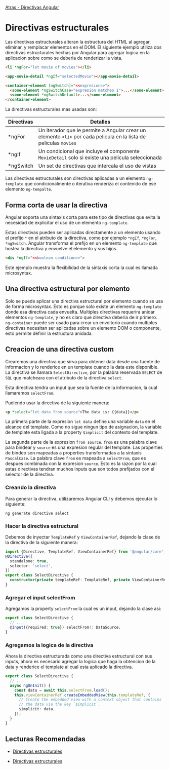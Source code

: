 [Atras - Directivas Angular](https://github.com/daniel18acevedo/DA2-Tecnologia/blob/angular/angular-directive.md)

# Directivas estructurales

Las directivas estructurales alteran la estructura del HTML al agregar, eliminar, y remplacar elementos en el DOM. El siguiente ejemplo utiliza dos directivas estructurales hechas por Angular para agregar logica en la aplicacion sobre como se deberia de renderizar la vista.

```HTML
<li *ngFor="let movie of movies"></li>

<app-movie-detail *ngIf="selectedMovie"></app-movie-detail>

<container-element [ngSwitch]="<<expresion>>">
  <some-element *ngSwitchCase="expresion matcheo 1">...</some-element>
  <some-element *ngSwitchDefault>...</some-element>
</container-element>
```

La directivas estructurales mas usadas son:

| Directivas | Detalles                                                                                                          |
| ---------- | ----------------------------------------------------------------------------------------------------------------- |
| \*ngFor    | Un iterador que le permite a Angular crear un elemento `<li>` por cada pelicula en la lista de peliculas `movies` |
| \*ngIf     | Un condicional que incluye el componente `MovieDetail` solo si existe una pelicula seleccionada                   |
| \*ngSwitch | Un set de directivas que intercala el uso de vistas                                                               |

Las directivas estructurales son directivas aplicadas a un elemento `ng-template` que condicionalmente o iterativa renderiza el contenido de ese elemento `ng-tempalte`.

## Forma corta de usar la directiva

Angular soporta una sintaxis corta para este tipo de directivas que evita la necesidad de explicitar el uso de un elemento `ng-template`.

Estas directivas pueden ser aplicadas directamente a un elemento usando el prefijo `*` en el atributo de la directiva, como por ejemplo `*ngIf`, `*ngFor`, `*ngSwitch`. Angular transforma el prefijo en un elemento `ng-template` que hostea la directiva y envuelve el elemento y sus hijos.

```HTML
<div *ngIf="<<boolean condition>>">
```

Este ejemplo muestra la flexibilidad de la sintaxis corta la cual es llamada microsyntax.

## Una directiva estructural por elemento

Solo se puede aplicar una directiva estructural por elemento cuando se usa de forma microsyntax. Esto es porque solo existe un elemento `ng-template` donde esa directiva cada envuelta. Multiples directivas requerira anidar elementos `ng-template`, y no es claro que directiva deberia de ir primero. `ng-container` puede ser usado para crear un envoltorio cuando multiples directivas necesitan ser aplicadas sobre un elemento DOM o componente, esto permite definir la estructura anidada.

## Creacion de una directiva custom

Crearemos una directiva que sirva para obtener data desde una fuente de informacion y lo renderice en un template cuando la data este disponible. La directiva se llamara `SelectDirective`, por la palabra reservada `SELECT` de `SQL` que matcheara con el atributo de la directiva `select`.

Esta directiva tendra un input que sea la fuente de la informacion, la cual llamaremos `selectFrom`.

Pudiendo usar la directiva de la siguiente manera:

```HTML
<p *select="let data from source">The data is: {{data}}</p>
```

La primera parte de la expresion `let data` define una variable `data` en el alcance del template. Como no sigue ningun tipo de asignacion, la variable de template esta ligada a la property `$implicit` del contexto del template.

La segunda parte de la expresion `from source`. `from` es una palabra clave para bindear y `source` es una expresion regular del template. Las properties de bindeo son mapeadas a properties transformadas a la sintaxis `PascalCase`. La palabra clave `from` es mapeada a `selectFrom`, que es despues combinada con la expresion `source`. Esto es la razon por la cual estas directivas tendran muchos inputs que son todos prefijados con el selector de la directiva.

### Creando la directiva

Para generar la directiva, utilizaremos Angular CLI y debemos ejecutar lo siguiente:

```CMD
ng generate directive select
```

### Hacer la directiva estructural

Debemos de inyectar `TemplateRef` y `ViewContainerRef`, dejando la clase de la directiva de la siguiente manera:

```TypeScript
import {Directive, TemplateRef, ViewContainerRef} from '@angular/core';
@Directive({
  standalone: true,
  selector: 'select',
})
export class SelectDirective {
  constructor(private templateRef: TemplateRef, private ViewContainerRef: ViewContainerRef) {}
}
```

### Agregar el input selectFrom

Agregamos la property `selectFrom` la cual es un input, dejando la clase asi:

```TypeScript
export class SelectDirective {
  // ...
  @Input({required: true}) selectFrom!: DataSource;
}
```

### Agregamos la logica de la directiva

Ahora la directiva estructurada como una directiva estructural con sus inputs, ahora es necesario agregar la logica que haga la obtencion de la data y renderice el template al cual esta aplicado la directiva.

```TypeScript
export class SelectDirective {
  // ...
  async ngOnInit() {
    const data = await this.selectFrom.load();
    this.viewContainerRef.createEmbeddedView(this.templateRef, {
      // Create the embedded view with a context object that contains
      // the data via the key `$implicit`.
      $implicit: data,
    });
  }
}
```

## Lecturas Recomendadas

- [Directivas estructurales](https://angular.dev/guide/directives/structural-directives#example-use-case)

- [Directivas estructurales](https://v17.angular.io/guide/structural-directives)

